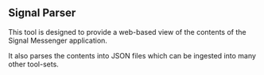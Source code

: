 ## Signal Parser
This tool is designed to provide a web-based view of the contents of the Signal Messenger application.

It also parses the contents into JSON files which can be ingested into many other tool-sets.

